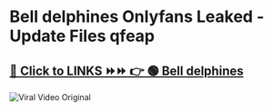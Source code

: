 
 # Bell delphines Onlyfans Leaked - Update Files qfeap

## <h2><a href="https://clipsfans.com/Bell_delphines&ref=git">🔗 Click to LINKS ⏩⏩ 👉 🟢 Bell delphines </a></h2>

<a href="https://clipsfans.com/Bell_delphines&ref=git" rel="nofollow" data-target="animated-image.originalLink"><img src="https://i.ibb.co.com/xMMVF88/686577567.gif" alt="Viral Video Original" style="max-width: 100%; display: inline-block;" data-target="animated-image.originalImage"></a>

